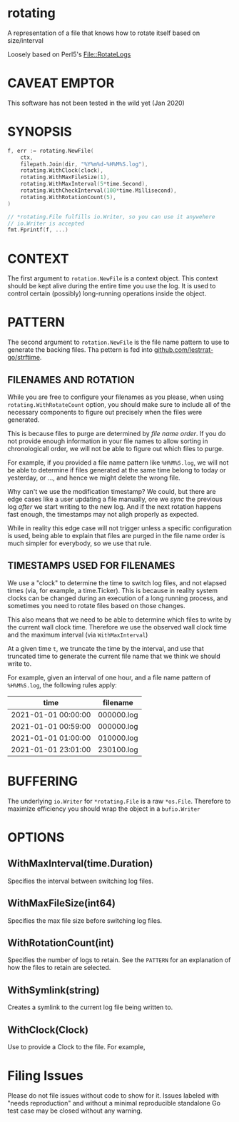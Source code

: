 # rotating

A representation of a file that knows how to rotate itself based on size/interval

Loosely based on Perl5's [File::RotateLogs](https://metacpan.org/pod/File::RotateLogs)

# CAVEAT EMPTOR

This software has not been tested in the wild yet (Jan 2020)

# SYNOPSIS

```go
f, err := rotating.NewFile(
	ctx,
	filepath.Join(dir, "%Y%m%d-%H%M%S.log"),
	rotating.WithClock(clock),
	rotating.WithMaxFileSize(1),
	rotating.WithMaxInterval(5*time.Second),
	rotating.WithCheckInterval(100*time.Millisecond),
	rotating.WithRotationCount(5),
)

// *rotating.File fulfills io.Writer, so you can use it anywehere
// io.Writer is accepted
fmt.Fprintf(f, ...)
```

# CONTEXT

The first argument to `rotation.NewFile` is a context object. This context
should be kept alive during the entire time you use the log. It is used to
control certain (possibly) long-running operations inside the object.

# PATTERN

The second argument to `rotation.NewFile` is the file name pattern to use
to generate the backing files. Tha pettern is fed into 
[github.com/lestrrat-go/strftime](https://github.com/lestrrat-go/strftime).

## FILENAMES AND ROTATION

While you are free to configure your filenames as you please, when using
`rotating.WithRotateCount` option, you should make sure to include all of
the necessary components to figure out precisely when the files were generated.

This is because files to purge are determined by *file name order*. 
If you do not provide enough information in your file names to allow
sorting in chronologicall order, we will not be able to figure out
which files to purge. 

For example, if you provided a file name pattern like `%H%M%S.log`, we will
not be able to determine if files generated at the same time belong
to today or yesterday, or ..., and hence we might delete the wrong file.

Why can't we use the modification timestamp? We could, but there are
edge cases like a user updating a file manually, ore we *sync* the 
previous log *after* we start writing to the new log. And if the next
rotation happens fast enough, the timestamps may not aligh properly 
as expected.

While in reality this edge case will not trigger unless a specific
configuration is used, being able to explain that files are purged
in the file name order is much simpler for everybody, so we use that rule.

## TIMESTAMPS USED FOR FILENAMES

We use a "clock" to determine the time to switch log files, and not
elapsed times (via, for example, a time.Ticker). This is because
in reality system clocks can be changed during an execution of a
long running process, and sometimes you need to rotate files based on
those changes.

This also means that we need to be able to determine which files to
write by the current wall clock time. Therefore we use the observed
wall clock time and the maximum interval (via `WithMaxInterval`)

At a given time `t`, we truncate the time by the interval, and use
that truncated time to generate the current file name that we think
we should write to.

For example, given an interval of one hour, and a file name pattern
of `%H%M%S.log`, the following rules apply:

| time                | filename   |
|---------------------|------------|
| 2021-01-01 00:00:00 | 000000.log |
| 2021-01-01 00:59:00 | 000000.log |
| 2021-01-01 01:00:00 | 010000.log |
| 2021-01-01 23:01:00 | 230100.log |

# BUFFERING

The underlying `io.Writer` for `*rotating.File` is a raw `*os.File`.
Therefore to maximize efficiency you should wrap the object in a `bufio.Writer`

# OPTIONS

## WithMaxInterval(time.Duration)

Specifies the interval between switching log files.

## WithMaxFileSize(int64)

Specifies the max file size before switching log files.

## WithRotationCount(int)

Specifies the number of logs to retain. See the `PATTERN` for an
explanation of how the files to retain are selected.

## WithSymlink(string)

Creates a symlink to the current log file being written to.

## WithClock(Clock)

Use to provide a Clock to the file. For example, 

# Filing Issues

Please do not file issues without code to show for it. Issues labeled with
"needs reproduction" and without a minimal reproducible standalone Go
test case may be closed without any warning.
